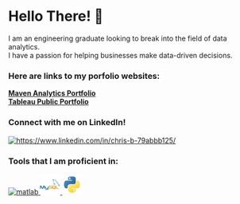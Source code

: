 <h1 align="left">Hello There! 👋</h1>
<p align="left"> I am an engineering graduate looking to break into the field of data analytics. <br>
                 I have a passion for helping businesses make data-driven decisions. </p>

<h3 alight="left">Here are links to my porfolio websites:</h3>
<p>
<a href="https://www.mavenanalytics.io/profile/Chris-Barnett/87013525"><strong>Maven Analytics Portfolio</strong></a> <br>
<a href="https://public.tableau.com/app/profile/chris.barnett3765/vizzes"><strong>Tableau Public Portfolio</strong></a>
</p>

<h3 align="left">Connect with me on LinkedIn!</h3>
<p align="left">
<a href="https://www.linkedin.com/in/chris-b-79abbb125/" target="blank"><img align="center" src="https://raw.githubusercontent.com/rahuldkjain/github-profile-readme-generator/master/src/images/icons/Social/linked-in-alt.svg" alt="https://www.linkedin.com/in/chris-b-79abbb125/" height="30" width="40" /></a>
</p>

<h3 align="left">Tools that I am proficient in:</h3>
<p align="left"> <a href="https://www.mathworks.com/" target="_blank" rel="noreferrer"> <img src="https://upload.wikimedia.org/wikipedia/commons/2/21/Matlab_Logo.png" alt="matlab" width="40" height="40"/> </a> <a href="https://www.mysql.com/" target="_blank" rel="noreferrer"> <img src="https://raw.githubusercontent.com/devicons/devicon/master/icons/mysql/mysql-original-wordmark.svg" alt="mysql" width="40" height="40"/> </a> <a href="https://www.python.org" target="_blank" rel="noreferrer"> <img src="https://raw.githubusercontent.com/devicons/devicon/master/icons/python/python-original.svg" alt="python" width="40" height="40"/> </a> </p>
